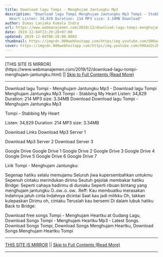 ```yaml
---
title: Download lagu Tompi - Menghujam Jantungku Mp3
description: "Download lagu Tompi Menghujam Jantungku Mp3 Tompi - Stabbing My
  Heart Listen: 34,829 Duration: 214 MP3 size: 3.34MB Download"
author: Dimas Lanjaka Kumala Indra
url: https://www.webmanajemen.com/2019/12/download-lagu-tompi-menghujam-jantungku.html
date: 2019-12-04T13:29:28+07:00
updated: 2019-12-04T06:28:00.000Z
thumbnail: https://imgcdn.000webhostapp.com/https/img.youtube.com/990ad2c2bb02dcaab63718374a458642.jpeg
cover: https://imgcdn.000webhostapp.com/https/img.youtube.com/990ad2c2bb02dcaab63718374a458642.jpeg
---
```


<hr/> [THIS SITE IS MIRROR](https://www.webmanajemen.com/2019/12/download-lagu-tompi-menghujam-jantungku.html) || <a href="https://www.webmanajemen.com/2019/12/download-lagu-tompi-menghujam-jantungku.html" rel="follow" class="button" id="read-more">Skip to Full Contents (Read More)</a> <hr/> Download lagu Tompi - Menghujam Jantungku Mp3 - Download lagu Tompi Menghujam Jantungku Mp3 Tompi - Stabbing My Heart Listen: 34,829 Duration: 214 MP3 size: 3.34MB Download Download lagu Tompi - Menghujam Jantungku Mp3

  Tompi - Stabbing My Heart 

  Listen: 34,829 
  Duration: 214 
  MP3 size: 3.34MB 

  Download Links 
  Download Mp3 Server 1 

  Download Mp3 Server 2 
  Download Server 3 


  Google Drive   Google Drive 1 
  Google Drive 2 
  Google Drive 3 
  Google Drive 4 
  Google Drive 5 
  Google Drive 6 
  Google Drive 7 


                             
Lirik Tompi - Menghujam Jantungku:
                             
                                     
Segenap hatiku selalu memujamu
 Seluruh jiwa kupersembahkan untukmu
 Sepenuh cintaku merindukan dirimu
 Seutuh gejolak membakar hatiku
  Bridge:
 Seperti cahaya hadirmu di duniaku
 Seperti ribuan bintang yang menghujam jantungku
  O..ow..o..ow..
  Reff:
 Kau membuatku merasakan
 Indahnya jatuh cinta
 Indahnya dicintai
 Saat kau jadi milikku
  Oh, takkan kulepaskan
 Dirimu oh, cintaku
 Teruslah kau bersemi
 Di dalam lubuk hatiku
  Back to Bridge:
                                                            
  Download free songs Tompi - Menghujam Heartku at Gudang Lagu, Download Songs Tompi - Menghujam Heartku Mp3 - Latest Songs.  Download Songs Tompi, Download Songs Menghujam Heartku, Download Songs Menghujam Heartku Tompi <hr/> [THIS SITE IS MIRROR](https://www.webmanajemen.com/2019/12/download-lagu-tompi-menghujam-jantungku.html) || <a href="https://www.webmanajemen.com/2019/12/download-lagu-tompi-menghujam-jantungku.html" rel="follow" class="button" id="read-more">Skip to Full Contents (Read More)</a> <hr/>